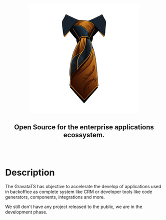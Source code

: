 <center>
<img src="../assets/imgs/image.png" style="max-width: 350px" /><br />
<h2>Open Source for the enterprise applications ecossystem.</h2>
</center>
<br />
<br />

# Description

The GravataTS has objective to accelerate the develop of applications used in backoffice as complete system like CRM or developer tools like code generators, components, integrations and more.

We still don't have any project released to the public, we are in the development phase.